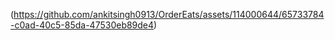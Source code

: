 (https://github.com/ankitsingh0913/OrderEats/assets/114000644/65733784-c0ad-40c5-85da-47530eb89de4)
